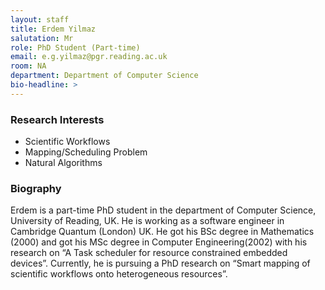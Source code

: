 ```yaml
---
layout: staff
title: Erdem Yilmaz
salutation: Mr
role: PhD Student (Part-time)
email: e.g.yilmaz@pgr.reading.ac.uk
room: NA
department: Department of Computer Science
bio-headline: >
---
```


### Research Interests

* Scientific Workflows
* Mapping/Scheduling Problem
* Natural Algorithms

### Biography

Erdem is a part-time PhD student in the department of Computer Science, University of Reading, UK. He is working as a software engineer in Cambridge Quantum (London) UK. He got his BSc degree in Mathematics (2000) and got his MSc degree in Computer Engineering(2002) with his research on “A Task scheduler for resource constrained embedded devices”. Currently, he is pursuing a PhD research on “Smart mapping of scientific workflows onto heterogeneous resources”.
